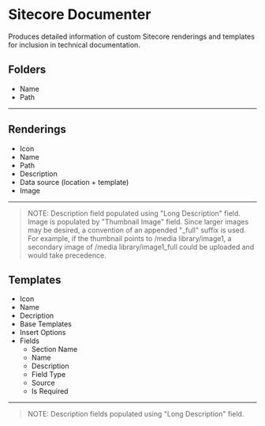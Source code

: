 # Sitecore Documenter
Produces detailed information of custom Sitecore renderings and templates for inclusion in technical documentation.  

## Folders
* Name
* Path

---

## Renderings

* Icon
* Name
* Path
* Description
* Data source (location + template)
* Image

---

> NOTE: Description field populated using "Long Description" field. Image is populated by "Thumbnail Image" field. Since larger images may be desired, a convention 
> of an appended "_full" suffix is used. For example, if the thumbnail points to /media library/image1, a secondary 
> image of /media library/image1_full could be uploaded and would take precedence.

## Templates

* Icon
* Name
* Decription
* Base Templates
* Insert Options
* Fields 
    * Section Name
    * Name
    * Description
    * Field Type
    * Source
    * Is Required 

---

> NOTE: Description fields populated using "Long Description" field.